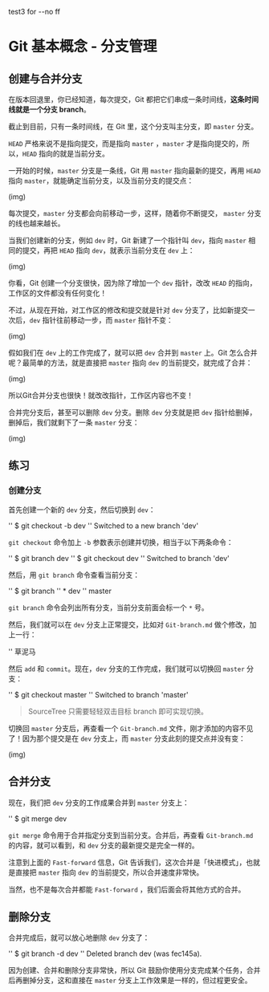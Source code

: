 test3 for --no ff

# Git 基本概念 - 分支管理

## 创建与合并分支

在版本回退里，你已经知道，每次提交，Git 都把它们串成一条时间线，**这条时间线就是一个分支 branch**。

截止到目前，只有一条时间线，在 Git 里，这个分支叫主分支，即 `master` 分支。

`HEAD` 严格来说不是指向提交，而是指向 `master` ，`master` 才是指向提交的，所以，`HEAD` 指向的就是当前分支。

一开始的时候，`master` 分支是一条线，Git 用 `master` 指向最新的提交，再用 `HEAD` 指向 `master`，就能确定当前分支，以及当前分支的提交点：

(img)

每次提交，`master` 分支都会向前移动一步，这样，随着你不断提交， `master` 分支的线也越来越长。

当我们创建新的分支，例如 `dev` 时，Git 新建了一个指针叫 `dev`，指向 `master` 相同的提交，再把 `HEAD` 指向 `dev`，就表示当前分支在 `dev` 上：

(img)

你看，Git 创建一个分支很快，因为除了增加一个 `dev` 指针，改改 `HEAD` 的指向，工作区的文件都没有任何变化！

不过，从现在开始，对工作区的修改和提交就是针对 `dev` 分支了，比如新提交一次后，`dev` 指针往前移动一步，而 `master` 指针不变：

(img)

假如我们在 `dev` 上的工作完成了，就可以把 `dev` 合并到 `master` 上。Git 怎么合并呢？最简单的方法，就是直接把 `master` 指向 `dev` 的当前提交，就完成了合并：

(img)

所以Git合并分支也很快！就改改指针，工作区内容也不变！

合并完分支后，甚至可以删除 `dev` 分支。删除 `dev` 分支就是把 `dev` 指针给删掉，删掉后，我们就剩下了一条 `master` 分支：

(img)

## 练习

### 创建分支

首先创建一个新的 `dev` 分支，然后切换到 `dev`：

'' $ git checkout -b dev
'' Switched to a new branch 'dev'

`git checkout` 命令加上 `-b` 参数表示创建并切换，相当于以下两条命令：

'' $ git branch dev
'' $ git checkout dev
'' Switched to branch 'dev'

然后，用 `git branch` 命令查看当前分支：

'' $ git branch
'' * dev
''   master

`git branch` 命令会列出所有分支，当前分支前面会标一个 `*` 号。

然后，我们就可以在 `dev` 分支上正常提交，比如对 `Git-branch.md` 做个修改，加上一行：

'' 草泥马

然后 `add` 和 `commit`。现在，`dev` 分支的工作完成，我们就可以切换回 `master` 分支：

'' $ git checkout master
'' Switched to branch 'master'

> SourceTree 只需要轻轻双击目标 branch 即可实现切换。

切换回 `master` 分支后，再查看一个 `Git-branch.md` 文件，刚才添加的内容不见了！因为那个提交是在 `dev` 分支上，而 `master` 分支此刻的提交点并没有变：

(img)

## 合并分支

现在，我们把 `dev` 分支的工作成果合并到 `master` 分支上：

'' $ git merge dev

`git merge` 命令用于合并指定分支到当前分支。合并后，再查看 `Git-branch.md` 的内容，就可以看到，和 `dev` 分支的最新提交是完全一样的。

注意到上面的 `Fast-forward` 信息，Git 告诉我们，这次合并是「快进模式」，也就是直接把 `master` 指向 `dev` 的当前提交，所以合并速度非常快。

当然，也不是每次合并都能 `Fast-forward` ，我们后面会将其他方式的合并。


## 删除分支

合并完成后，就可以放心地删除 `dev` 分支了：

'' $ git branch -d dev
'' Deleted branch dev (was fec145a).

因为创建、合并和删除分支非常快，所以 Git 鼓励你使用分支完成某个任务，合并后再删掉分支，这和直接在 `master` 分支上工作效果是一样的，但过程更安全。









